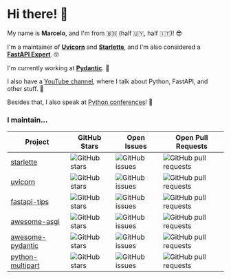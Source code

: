 # Hi there! 👋

My name is **Marcelo**, and I'm from 🇧🇷 (half 🇺🇾, half 🇮🇹)! 😎

I'm a maintainer of **[Uvicorn]** and **[Starlette]**, and I'm also considered a **[FastAPI Expert]**. 🤓

I'm currently working at **[Pydantic]**. 🚀

I also have a [YouTube channel], where I talk about Python, FastAPI, and other stuff. 🎥

Besides that, I also speak at [Python conferences]! 🎤

### I maintain...

| Project | GitHub Stars | Open Issues | Open Pull Requests |
|---------|--------------|-------------|---------------------|
| [starlette] | ![GitHub stars][starlette-stars] | ![GitHub issues][starlette-issues] | ![GitHub pull requests][starlette-prs] |
| [uvicorn] | ![GitHub stars][uvicorn-stars] | ![GitHub issues][uvicorn-issues] | ![GitHub pull requests][uvicorn-prs] |
| [fastapi-tips] | ![GitHub stars][fastapi-tips-stars] | ![GitHub issues][fastapi-tips-issues] | ![GitHub pull requests][fastapi-tips-prs] |
| [awesome-asgi] | ![GitHub stars][awesome-asgi-stars] | ![GitHub issues][awesome-asgi-issues] | ![GitHub pull requests][awesome-asgi-prs] |
| [awesome-pydantic] | ![GitHub stars][awesome-pydantic-stars] | ![GitHub issues][awesome-pydantic-issues] | ![GitHub pull requests][awesome-pydantic-prs] |
| [python-multipart] | ![GitHub stars][python-multipart-stars] | ![GitHub issues][python-multipart-issues] | ![GitHub pull requests][python-multipart-prs] |

[starlette]: https://github.com/encode/starlette
[starlette-stars]: https://img.shields.io/github/stars/encode/starlette?style=social
[starlette-issues]: https://img.shields.io/github/issues/encode/starlette
[starlette-prs]: https://img.shields.io/github/issues-pr/encode/starlette

[uvicorn]: https://github.com/encode/uvicorn
[uvicorn-stars]: https://img.shields.io/github/stars/encode/uvicorn?style=social
[uvicorn-issues]: https://img.shields.io/github/issues/encode/uvicorn
[uvicorn-prs]: https://img.shields.io/github/issues-pr/encode/uvicorn

[fastapi-tips]: https://github.com/kludex/fastapi-tips
[fastapi-tips-stars]: https://img.shields.io/github/stars/kludex/fastapi-tips?style=social
[fastapi-tips-issues]: https://img.shields.io/github/issues/kludex/fastapi-tips
[fastapi-tips-prs]: https://img.shields.io/github/issues-pr/kludex/fastapi-tips

[awesome-asgi]: https://github.com/florimondmanca/awesome-asgi
[awesome-asgi-stars]: https://img.shields.io/github/stars/florimondmanca/awesome-asgi?style=social
[awesome-asgi-issues]: https://img.shields.io/github/issues/florimondmanca/awesome-asgi
[awesome-asgi-prs]: https://img.shields.io/github/issues-pr/florimondmanca/awesome-asgi

[awesome-pydantic]: https://github.com/Kludex/awesome-pydantic
[awesome-pydantic-stars]: https://img.shields.io/github/stars/Kludex/awesome-pydantic?style=social
[awesome-pydantic-issues]: https://img.shields.io/github/issues/Kludex/awesome-pydantic
[awesome-pydantic-prs]: https://img.shields.io/github/issues-pr/Kludex/awesome-pydantic

[python-multipart]: https://github.com/Kludex/python-multipart
[python-multipart-stars]: https://img.shields.io/github/stars/Kludex/python-multipart?style=social
[python-multipart-issues]: https://img.shields.io/github/issues/Kludex/python-multipart
[python-multipart-prs]: https://img.shields.io/github/issues-pr/Kludex/python-multipart

[Starlette]: https://github.com/encode/starlette
[Uvicorn]: https://github.com/encode/uvicorn
[FastAPI Expert]: https://fastapi.tiangolo.com/fastapi-people/#experts
[Pydantic]: https://pydantic.dev/
[YouTube channel]: https://www.youtube.com/channel/UC91TdNbobUqT3d2CHcTkx8A
[Python conferences]: https://www.youtube.com/playlist?list=PLHI4xriXPKCjEN_8i5nEM0zPh8PxgEQPW
